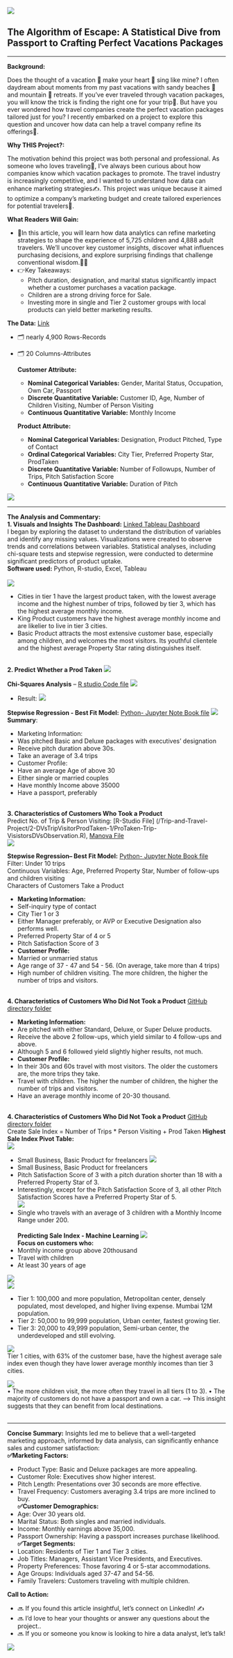 <img src="images/TravelProject.jpg?raw=true"/>

## **The Algorithm of Escape: A Statistical Dive from Passport to Crafting Perfect Vacations Packages**
 
---
**Background:**<br>

  Does the thought of a vacation 🛫 make your heart 💓 sing like mine? I often daydream about moments from my past vacations with sandy beaches 🐬 and mountain 🚞 retreats. If you’ve ever traveled through vacation packages, you will know the trick is finding the right one for your trip🧳.  But have you ever wondered how travel companies create the perfect vacation packages tailored just for you? I recently embarked on a project to explore this question and uncover how data can help a travel company refine its offerings👏.

**Why THIS Project?:**<br>

  The motivation behind this project was both personal and professional. As someone who loves traveling👙, I’ve always been curious about how companies know which vacation packages to promote. The travel industry is increasingly competitive, and I wanted to understand how data can enhance marketing strategies✍️. This project was unique because it aimed to optimize a company’s marketing budget and create tailored experiences for potential travelers🛄.

**What Readers Will Gain:**<br>

- 👋In this article, you will learn how data analytics can refine marketing strategies to shape the experience of 5,725 children and 4,888 adult travelers. We’ll uncover key customer insights, discover what influences purchasing decisions, and explore surprising findings that challenge conventional wisdom.🫰🏻<br>
- 👉Key Takeaways:
  - Pitch duration, designation, and marital status significantly impact whether a customer purchases a vacation package.
  - Children are a strong driving force for Sale.
  - Investing more in single and Tier 2 customer groups with local products can yield better marketing results.

**The Data:** [Link](https://www.kaggle.com/datasets/ndalziel/massachusetts-public-schools-data)
  - 🗂️ nearly 4,900 Rows-Records
  - 🗂️	20  Columns-Attributes
    
    **Customer Attribute:**<br>
      -  **Nominal Categorical Variables:** Gender, Marital Status, Occupation, Own Car, Passport
      -  **Discrete Quantitative Variable:** Customer ID, Age, Number of Children Visiting, Number of Person Visiting
      -  **Continuous Quantitative Variable:** Monthly Income<br>
      
    **Product Attribute:**
      -  **Nominal Categorical Variables:** Designation, Product Pitched, Type of Contact
      -  **Ordinal Categorical Variables:** City Tier, Preferred Property Star, ProdTaken
      -  **Discrete Quantitative Variable:** Number of Followups, Number of Trips, Pitch Satisfaction Score
      -  **Continuous Quantitative Variable:** Duration of Pitch<br>
<img src="images/TravelDataOverView.png?raw=true"/>

---
**The Analysis and Commentary:**<br>
**1. Visuals and Insights**
**The Dashboard:** [Linked Tableau Dashboard](https://public.tableau.com/app/profile/quy.tran4833/viz/DashBoard_17376769592380/Dashboard1?publish=yes)<br>
I began by exploring the dataset to understand the distribution of variables and identify any missing values. Visualizations were created to observe trends and correlations between variables. Statistical analyses, including chi-square tests and stepwise regression, were conducted to determine significant predictors of product uptake.<br>
**Software used:** Python, R-studio, Excel, Tableau<br><br>
<img src="images/TravelDashBoard.jpg?raw=true"/><br>

  - Cities in tier 1 have the largest product taken, with the lowest average income and the highest number of trips, followed by tier 3, which has the highest average monthly income.<br>  
  - King Product customers have the highest average monthly income and are likelier to live in tier 3 cities.<br>
  - Basic Product attracts the most extensive customer base, especially among children, and welcomes the most visitors. Its youthful clientele and the highest average Property Star rating distinguishes itself. <br><br>

**2. Predict Whether a Prod Taken**
<img src="images/TravelProdTakenCorrelatedVariable.png?raw=true"/><br>

**Chi-Squares Analysis** – [R studio Code file](/Trip-and-Travel-Project/1-DVsProdTaken/Travel%20Project%20-%20ProdTaken%20DV.R)
<img src="images/TravelProdTakenChiSquares.jpg?raw=true"/><br>
- Result:
<img src="images/TravelProdTakenCorrelatedResult.png?raw=true"/><br>

**Stepwise Regression - Best Fit Model:**  [Python- Jupyter Note Book file](/Trip-and-Travel-Project/1-DVsProdTaken/ProdTakenContinuousStepwise.ipynb)
<img src="images/TravelProdTakenStepWise.png?raw=true"/><br>
**Summary**:
 - Marketing Information:
  - Was pitched Basic and Deluxe packages with executives’ designation
  - Receive pitch duration above 30s.
  - Take an average of 3.4 trips
 - Customer Profile:
  - Have an average Age of above 30
  - Either single or married couples
  - Have monthly Income above 35000
  - Have a passport, preferably<br><br>

**3. Characteristics of Customers Who Took a Product**<br>
Predict No. of Trip & Person Visiting: [R-Studio File] (/Trip-and-Travel-Project/2-DVsTripVisitorProdTaken-1/ProTaken-Trip-VisistorsDVsObservation.R), [Manova File](/Trip-and-Travel-Project/2-DVsTripVisitorProdTaken-1/ProdTakenMANOVA.R)<br>
<img src="images/TravelYesProdTakenManovaTable.png?raw=true"/><br>

**Stepwise Regression– Best Fit Model:** [Python- Jupyter Note Book file](/Trip-and-Travel-Project/2-DVsTripVisitorProdTaken-1/VisitorOccupationStepWise.ipynb)<br>
Filter: Under 10 trips<br>
Continuous Variables: Age, Preferred Property Star, Number of follow-ups and children visiting<br>
Characters of Customers Take a Product <br> 
 - **Marketing Information:**
  - Self-inquiry type of contact
  - City Tier 1 or 3
  - Either Manager preferably, or AVP or Executive Designation also performs well.
  - Preferred Property Star of 4 or 5
  - Pitch Satisfaction Score of 3
 - **Customer Profile:**
  - Married or unmarried status
  - Age range of 37 - 47 and 54 - 56. (On average, take more than 4 trips)
  - High number of children visiting. The more children, the higher the number of trips and visitors.<br><br>

**4. Characteristics of Customers Who Did Not Took a Product** [GitHub directory folder](/Trip-and-Travel-Project/3-DVsTripVisitorProdNotTaken-0) <br>
- **Marketing Information:**
 - Are pitched with either Standard, Deluxe, or Super Deluxe products.
 - Receive the above 2 follow-ups, which yield similar to 4 follow-ups and above.
 - Although 5 and 6 followed yield slightly higher results, not much.
- **Customer Profile:**
 - In their 30s and 60s travel with most visitors. The older the customers are, the more trips they take.
 - Travel with children. The higher the number of children, the higher the number of trips and visitors.
 - Have an average monthly income of 20-30 thousand.<br><br>

**4. Characteristics of Customers Who Did Not Took a Product** [GitHub directory folder](/Trip-and-Travel-Project/3-DVsTripVisitorProdNotTaken-0) <br>
Create Sale Index = Number of Trips * Person Visiting + Prod Taken
**Highest Sale Index Pivot Table:**<br>
<img src="images/TravelSaleIndexPivot1.png?raw=true"/><br>
  - Small Business, Basic Product for freelancers
<img src="images/TravelSaleIndexPivot2.png?raw=true"/><br>
  - Small Business, Basic Product for freelancers
  - Pitch Satisfaction Score of 3 with a pitch duration shorter than 18 with a Preferred Property Star of 3.
  - Interestingly, except for the Pitch Satisfaction Score of 3, all other Pitch Satisfaction Scores have a Preferred Property Star of 5.<br>
<img src="images/TravelSaleIndexCityTiers.png?raw=true"/><br>
  - Single who travels with an average of 3 children with a Monthly Income Range under 200.<br><br>
**Predicting Sale Index - Machine Learning**
<img src="images/TravelSaleIndexMachineLearning.png?raw=true"/><br>
**Focus on customers who:**
 - Monthly income group above 20thousand
 - Travel with children
 - At least 30 years of age<br>

<img src="images/Indian Population Age Breakdown.png?raw=true"/><br>
<img src="images/Indian Population Map.png?raw=true"/><br>
 - Tier 1: 100,000 and more population, Metropolitan center, densely populated, most developed, and higher living expense. Mumbai 12M population.
 - Tier 2: 50,000 to 99,999 population, Urban center, fastest growing tier.
 - Tier 3: 20,000 to 49,999 population, Semi-urban center, the underdeveloped and still evolving.<br>

<img src="images/TravelSaleIndexCityTiersIncome.png"/><br>
Tier 1 cities, with 63% of the customer base, have the highest average sale index even though they have lower average monthly incomes than tier 3 cities.<br>

<img src="images/TravelCityTiersChildrenPassportCar.png"/><br>
•	The more children visit, the more often they travel in all tiers (1 to 3).
•	The majority of customers do not have a passport and own a car. --> This insight suggests that they can benefit from local destinations.<br><br>

---
**Concise Summary:**
Insights led me to believe that a well-targeted marketing approach, informed by data analysis, can significantly enhance sales and customer satisfaction:<br>
**✅Marketing Factors:**<br>
 - Product Type: Basic and Deluxe packages are more appealing.
 - Customer Role: Executives show higher interest.
 - Pitch Length: Presentations over 30 seconds are more effective.
 - Travel Frequency: Customers averaging 3.4 trips are more inclined to buy.<br>
**✅Customer Demographics:**<br>
 - Age: Over 30 years old.
 - Marital Status: Both singles and married individuals.
 - Income: Monthly earnings above 35,000.
 - Passport Ownership: Having a passport increases purchase likelihood.<br>
**✅Target Segments:**<br>
 - Location: Residents of Tier 1 and Tier 3 cities.
 - Job Titles: Managers, Assistant Vice Presidents, and Executives.
 - Property Preferences: Those favoring 4 or 5-star accommodations.
 - Age Groups: Individuals aged 37-47 and 54-56.
 - Family Travelers: Customers traveling with multiple children.<br>

**Call to Action:**
  - 🔜 If you found this article insightful, let’s connect on LinkedIn! ✍️ <br>
  - 🔜 I’d love to hear your thoughts or answer any questions about the project..<br>
  - 🔜 If you or someone you know is looking to hire a data analyst, let’s talk!<br>
  
<img src="images/FloralBorder.JPG?raw=true"/>
